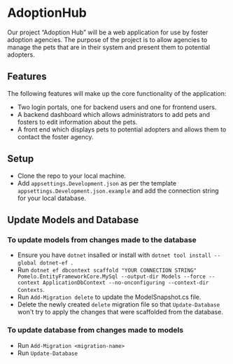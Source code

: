 # AdoptionHub
Our project “Adoption Hub” will be a web application for use by foster adoption agencies. The purpose of the project is to allow agencies to manage the pets that are in their system and present them to potential adopters.  

## Features 
The following features will make up the core functionality of the application: 
- Two login portals, one for backend users and one for frontend users. 
- A backend dashboard which allows administrators to add pets and fosters to edit information about the pets. 
- A front end which displays pets to potential adopters and allows them to contact the foster agency. 

## Setup
- Clone the repo to your local machine.
- Add `appsettings.Development.json` as per the template `appsettings.Development.json.example` and add the connection string for your local database.

## Update Models and Database

### To update models from changes made to the database

- Ensure you have `dotnet` insalled or install with `dotnet tool install --global dotnet-ef
`.
- Run `dotnet ef dbcontext scaffold "YOUR CONNECTION STRING" Pomelo.EntityFrameworkCore.MySql --output-dir Models --force --context ApplicationDbContext --no-onconfiguring --context-dir Contexts`.
- Run `Add-Migration delete` to update the ModelSnapshot.cs file.
- Delete the newly created `delete` migration file so that `Update-Database` won't try to apply the changes that were scaffolded from the database.

### To update database from changes made to models

- Run `Add-Migration <migration-name>`
- Run `Update-Database`
 
